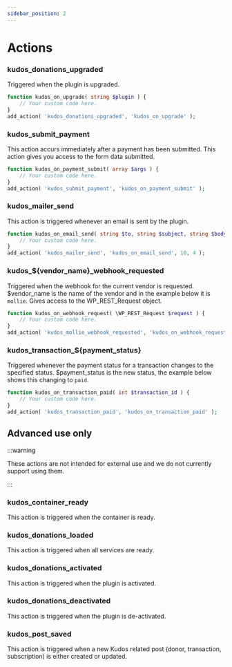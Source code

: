 ```yaml
---
sidebar_position: 2
---
```


# Actions

### kudos_donations_upgraded

Triggered when the plugin is upgraded.

```php title="functions.php"
function kudos_on_upgrade( string $plugin ) {
    // Your custom code here.
}
add_action( 'kudos_donations_upgraded', 'kudos_on_upgrade' );
```

### kudos_submit_payment

This action accurs immediately after a payment has been submitted. This action gives you access to the form data submitted.

```php title="functions.php"
function kudos_on_payment_submit( array $args ) {
    // Your custom code here.
}
add_action( 'kudos_submit_payment', 'kudos_on_payment_submit' );
```

### kudos_mailer_send

This action is triggered whenever an email is sent by the plugin.

```php title="functions.php"
function kudos_on_email_send( string $to, string $subject, string $body, array $attachment ) {
    // Your custom code here.
}
add_action( 'kudos_mailer_send', 'kudos_on_email_send', 10, 4 );
```

### kudos_$\{vendor_name}_webhook_requested

Triggered when the webhook for the current vendor is requested. $vendor_name is the name of the vendor and in the example below it is `mollie`. Gives access to the WP_REST_Request object.

```php title="functions.php"
function kudos_on_webhook_request( \WP_REST_Request $request ) {
    // Your custom code here.
}
add_action( 'kudos_mollie_webhook_requested', 'kudos_on_webhook_request' );
```

### kudos_transaction_$\{payment_status}

Triggered whenever the payment status for a transaction changes to the specified status. $payment_status is the new status, the example below shows this changing to `paid`.

```php title="functions.php"
function kudos_on_transaction_paid( int $transaction_id ) {
    // Your custom code here.
}
add_action( 'kudos_transaction_paid', 'kudos_on_transaction_paid' );
```

## Advanced use only

:::warning

These actions are not intended for external use and we do not currently support using them.

:::

### kudos_container_ready

This action is triggered when the container is ready.
### kudos_donations_loaded

This action is triggered when all services are ready.
### kudos_donations_activated

This action is triggered when the plugin is activated.

### kudos_donations_deactivated

This action is triggered when the plugin is de-activated.

### kudos_post_saved

This action is triggered when a new Kudos related post (donor, transaction, subscription) is either created or updated.